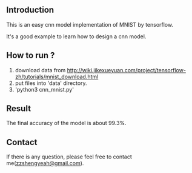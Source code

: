 ## Introduction
This is an easy cnn model implementation of MNIST by tensorflow.

It's a good example to learn how to design a cnn model.

## How to run ?
1. download data from http://wiki.jikexueyuan.com/project/tensorflow-zh/tutorials/mnist_download.html
2. put files into 'data' directory.
3. 'python3 cnn_mnist.py'

## Result
The final accuracy of the model is about 99.3%.

## Contact
If there is any question, please feel free to contact me(zzshengyeah@gmail.com).
